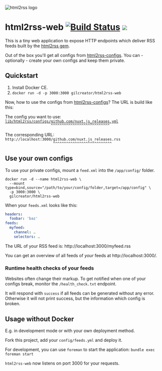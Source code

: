 ![html2rss logo](https://github.com/gildesmarais/html2rss/raw/master/support/logo.png)

# html2rss-web [![Build Status](https://travis-ci.com/gildesmarais/html2rss-web.svg?branch=master)](https://travis-ci.com/gildesmarais/html2rss-web) [![](https://images.microbadger.com/badges/version/gilcreator/html2rss-web.svg)](https://hub.docker.com/gilcreator/html2rss-web)

This is a tiny web application to expose HTTP endpoints which deliver RSS feeds
built by the [html2rss gem](https://github.com/gildesmarais/html2rss).

Out of the box you'll get all configs from [html2rss-configs](https://github.com/gildesmarais/html2rss-configs).
You can - optionally - create your own configs and keep them private.

## Quickstart

1. Install Docker CE.
2. `docker run -d -p 3000:3000 gilcreator/html2rss-web`

Now, how to use the configs from [html2rss-configs](https://github.com/gildesmarais/html2rss-configs)? The URL is build like this:

The config you want to use:  
[`lib/html2rss/configs/github.com/nuxt.js_releases.yml`](https://github.com/gildesmarais/html2rss-configs/blob/master/lib/html2rss/configs/github.com/nuxt.js_releases.yml)  
`                     ^^^^^^^^^^^^^^^^^^^^^^^^^^^`

The corresponding URL:  
`http://localhost:3000/github.com/nuxt.js_releases.rss`  
`                      ^^^^^^^^^^^^^^^^^^^^^^^^^^^`

## Use your own configs

To use your private configs, mount a `feed.xml` into the `/app/config/` folder.

```
docker run -d --name html2rss-web \
  --mount type=bind,source="/path/to/your/config/folder,target=/app/config" \
  -p 3000:3000 \
  gilcreator/html2rss-web
```

When your `feeds.xml` looks like this:

```yml
headers:
  foobar: 'baz'
feeds:
  myfeed:
    channel: …
    selectors: …
```

The URL of your RSS feed is: http://localhost:3000/myfeed.rss

You can get an overview of all feeds of *your* feeds at http://localhost:3000/.

### Runtime health checks of your feeds

Websites often change their markup. To get notified when one of your configs
break, monitor the `/health_check.txt` endpoint.

It will respond with `success` if all feeds can be generated without any error.
Otherwise it will not print success, but the information which config is broken.

## Usage without Docker

E.g. in development mode or with your own deployment method.

Fork this project, add your `config/feeds.yml` and deploy it.

For development, you can use `foreman` to start the application:
`bundle exec foreman start`

`html2rss-web` now listens on port 3000 for your requests.
